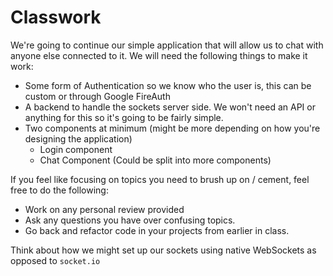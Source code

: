 # Classwork

We're going to continue our simple application that will allow us to chat with anyone else connected to it. We will need the following things to make it work:

- Some form of Authentication so we know who the user is, this can be custom or through Google FireAuth
- A backend to handle the sockets server side. We won't need an API or anything for this so it's going to be fairly simple.
- Two components at minimum (might be more depending on how you're designing the application)
  - Login component
  - Chat Component (Could be split into more components)

If you feel like focusing on topics you need to brush up on / cement, feel free to do the following:

- Work on any personal review provided
- Ask any questions you have over confusing topics.
- Go back and refactor code in your projects from earlier in class.

Think about how we might set up our sockets using native WebSockets as opposed to `socket.io`
